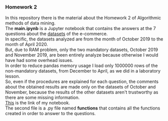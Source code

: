 ### Homework 2
In this repository there is the material about the Homework 2 of Algorithmic methods of data mining. \
The **main.ipynb** is a Jupyter notebook that contains the answers at the 7 questions about the [datasets](https://www.kaggle.com/mkechinov/ecommerce-behavior-data-from-multi-category-store?select=2019-Oct.csv) of the e-commerce. \
In specific, the datasets analyzed are from the month of October 2019 to the month of April 2020. \
But, due to RAM problem, only the two mandatory datasets, October 2019 and November 2019, are been entirely analyze because otherwise I would have had some overhead issues. \
In order to reduce pandas memory usage I load only 1000000 rows of the non-mandatory datasets, from December to April, as we did in a laboratory lesson. \
So, even if the procedures are explained for each question, the comments about the obtained results are made only on the datasets of October and November, because the results of the other datasets aren't trustworthy as there are some missing information. \
[This](https://nbviewer.jupyter.org/github/StefaniaSferragatta/ADM2020-HW2/blob/main/main.ipynb) is the link of my notebook. \
The second file is a .py file named **functions** that contains all the functions created in order to answer to the questions. 
